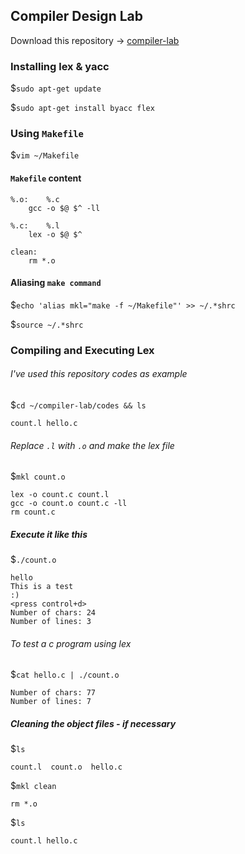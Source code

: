 ## Compiler Design Lab

Download this repository -> [compiler-lab](https://github.com/prabhakaran9397/compiler-lab/archive/master.zip)

### Installing lex & yacc
$`sudo apt-get update`

$`sudo apt-get install byacc flex`

### Using `Makefile`
$`vim ~/Makefile`

#### `Makefile` content
```
%.o:	%.c
	gcc -o $@ $^ -ll

%.c:	%.l
	lex -o $@ $^

clean:
	rm *.o
```
#### Aliasing `make command` 
$`echo 'alias mkl="make -f ~/Makefile"' >> ~/.*shrc`

$`source ~/.*shrc`

### Compiling and Executing Lex
###### I've used this repository codes as example
$`cd ~/compiler-lab/codes && ls`
```
count.l hello.c
```
###### Replace `.l` with `.o` and make the lex file
$`mkl count.o`
```
lex -o count.c count.l
gcc -o count.o count.c -ll
rm count.c
```
##### Execute it like this
$`./count.o`
```
hello
This is a test
:)
<press control+d>
Number of chars: 24
Number of lines: 3
```
###### To test a c program using lex
$`cat hello.c | ./count.o`
```
Number of chars: 77
Number of lines: 7
```
##### Cleaning the object files - if necessary
$`ls`
```
count.l  count.o  hello.c
```
$`mkl clean`
```
rm *.o
```
$`ls`
```
count.l hello.c
```